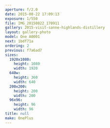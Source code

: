 ```yaml
---
aperture: f/2.0
date: 2015-08-22 17:09:13
exposure: 1/550
file: IMG_20150822_170911
gallery: 2015-visit-sanne-highlands-distillery
layout: gallery-photo
model: One A0001
next: 1bdf71a
ordering: 2
previous: f7a6ad7
sizes:
  1920x1080:
    height: 1080
    width: 1920
  640w:
    height: 360
    width: 640
  200x200:
    height: 200
    width: 200
  96x96:
    height: 96
    width: 96
title: null
make: OnePlus
---
```

